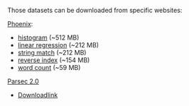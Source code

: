 Those datasets can be downloaded from specific websites:

[Phoenix](https://github.com/kozyraki/phoenix):

- [histogram](http://csl.stanford.edu/~christos/data/histogram.tar.gz) (~512 MB)
- [linear regression](http://csl.stanford.edu/~christos/data/linear_regression.tar.gz) (~212 MB)
- [string match](http://csl.stanford.edu/~christos/data/reverse_index.tar.gz) (~212 MB)
- [reverse index](http://csl.stanford.edu/~christos/data/string_match.tar.gz) (~154 MB)
- [word count](http://csl.stanford.edu/~christos/data/word_count.tar.gz) (~59 MB)

[Parsec 2.0](http://parsec.cs.princeton.edu/download-2.0.htm)

- [Downloadlink](http://parsec.cs.princeton.edu/download/2.0/parsec-2.0.tar.gz)
